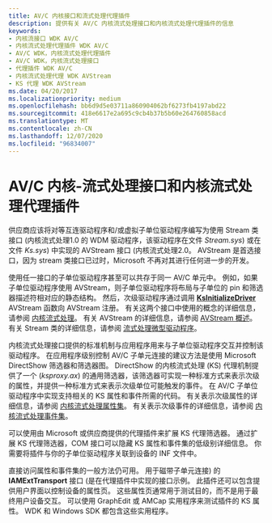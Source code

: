 ```yaml
---
title: AV/C 内核接口和流式处理代理插件
description: 提供有关 AV/C 内核流式处理接口和内核流式处理代理插件的信息
keywords:
- 内核流接口 WDK AV/C
- 内核流式处理代理插件 WDK AV/C
- AV/C WDK，内核流式处理代理插件
- AV/C WDK，内核流式处理接口
- 代理插件 WDK AV/C
- 内核流式处理代理 WDK AVStream
- KS 代理 WDK AVStream
ms.date: 04/20/2017
ms.localizationpriority: medium
ms.openlocfilehash: bb6d9d5e03711a860904062bf6273fb4197abd22
ms.sourcegitcommit: 418e6617e2a695c9cb4b37b5b60e264760858acd
ms.translationtype: MT
ms.contentlocale: zh-CN
ms.lasthandoff: 12/07/2020
ms.locfileid: "96834007"
---
```

# <a name="avc-kernel-streaming-interface-and-kernel-streaming-proxy-plug-ins"></a>AV/C 内核-流式处理接口和内核流式处理代理插件



供应商应该将对等互连驱动程序和/或虚拟子单位驱动程序编写为使用 Stream 类接口 (内核流式处理1.0 的 WDM 驱动程序，该驱动程序在文件 *Stream.sys*) 或在文件 *Ks.sys*) 中实现的 AVStream 接口 (内核流式处理2.0。 AVStream 是首选接口，因为 stream 类接口已过时，Microsoft 不再对其进行任何进一步的开发。

使用任一接口的子单位驱动程序甚至可以共存于同一 AV/C 单元中。 例如，如果子单位驱动程序使用 AVStream，则子单位驱动程序将布局与子单位的 pin 和筛选器描述符相对应的静态结构。 然后，次级驱动程序通过调用 [**KsInitializeDriver**](/windows-hardware/drivers/ddi/ks/nf-ks-ksinitializedriver) AVStream 函数向 AVStream 注册。 有关这两个接口中使用的概念的详细信息，请参阅 [内核流式处理](kernel-streaming.md)。 有关 AVStream 的详细信息，请参阅 [AVStream 概述](avstream-overview.md)。 有关 Stream 类的详细信息，请参阅 [流式处理微型驱动程序](/windows-hardware/drivers/ddi/_stream/index)。

内核流式处理接口提供的标准机制与应用程序用来与子单位驱动程序交互并控制该驱动程序。 在应用程序级别控制 AV/C 子单元连接的建议方法是使用 Microsoft DirectShow 筛选器和筛选器图。 DirectShow 的内核流式处理 (KS) 代理机制提供了一个 (*ksproxy.ax*) 的通用筛选器，该筛选器可实现一种标准方式来表示次级的属性，并提供一种标准方式来表示次级单位可能触发的事件。 在 AV/C 子单位驱动程序中实现支持相关的 KS 属性和事件所需的代码。 有关表示次级属性的详细信息，请参阅 [内核流式处理属性集](./avstream-property-sets.md)。 有关表示次级事件的详细信息，请参阅 [内核流式处理事件集](./kernel-streaming-event-sets.md)。

可以使用由 Microsoft 或供应商提供的代理插件来扩展 KS 代理筛选器。 通过扩展 KS 代理筛选器，COM 接口可以隐藏 KS 属性和事件集的低级别详细信息。 你需要将插件与你的子单位驱动程序关联到设备的 INF 文件中。

直接访问属性和事件集的一般方法仍可用。 用于磁带子单元连接) 的 **IAMExtTransport** 接口 (是在代理插件中实现的接口示例。 此插件还可以包含提供用户界面以控制设备的属性页。 这些属性页通常用于测试目的，而不是用于最终用户设备交互。 可以使用 GraphEdit 或 AMCap 实用程序来测试插件的 KS 属性。 WDK 和 Windows SDK 都包含这些实用程序。

